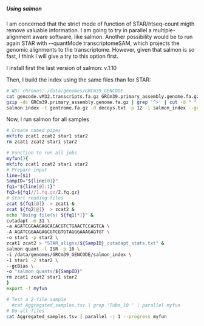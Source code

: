 ##### Using salmon ########

I am concerned that the strict mode of function of STAR/htseq-count migth remove valuable information. I am going to try in parallel a multiple-alignment aware software, like salmon. Another possibility would be to run again STAR with --quantMode transcriptomeSAM, which projects the genomic alignments to the transcriptome. However, given that salmon is so fast, I think I will give a try to this option first. 

I install first the last version of salmon: v.1.10

Then, I build the index using the same files than for STAR:

```bash
# WD: chronos: /data/genomes/GRCm39_GENCODE
cat gencode.vM32.transcripts.fa.gz GRCm39.primary_assembly.genome.fa.gz > gentrome.fa.gz
gzip -dc GRCm39.primary_assembly.genome.fa.gz | grep '^>' | cut -d " " -f 1 | sed 's/>//g' > decoys.txt
salmon index -t gentrome.fa.gz -d decoys.txt -p 12 -i salmon_index --gencode
```

Now, I run salmon for all samples

```bash
# Create named pipes
mkfifo zcat1 zcat2 star1 star2
rm zcat1 zcat2 star1 star2

# Function to run all jobs 
myfun(){
mkfifo zcat1 zcat2 star1 star2
# Prepare input
line=($1)
SampID="${line[0]}"
fq1="${line[@]:1}"
fq2=${fq1//1.fq.gz/2.fq.gz}
# Start reading files
zcat ${fq1[@]}  > zcat1 &
zcat ${fq2[@]}  > zcat2 &
echo "Doing file(s) ${fq1[*]}" &
cutadapt -m 31 \
-a AGATCGGAAGAGCACACGTCTGAACTCCAGTCA \
-A AGATCGGAAGAGCGTCGTGTAGGGAAAGAGTGT \
-o star1 -p star2 \
zcat1 zcat2 > "STAR_aligns/${SampID}_cutadapt_stats.txt" &
salmon quant -l ISR -p 10 \
-i /data/genomes/GRCm39_GENCODE/salmon_index \
-1 star1 -2 star2 \
--gcBias \
-o "salmon_quants/${SampID}"
rm zcat1 zcat2 star1 star2
}
export -f myfun

# Test a 2-file sample
  #cat Aggregated_samples.tsv | grep 'Tube_10 ' | parallel myfun
# Do all files
cat Aggregated_samples.tsv | parallel -j 1 --progress myfun